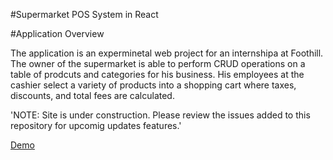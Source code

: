 #Supermarket POS System in React

#Application Overview

The application is an experminetal web project for an internshipa at Foothill. The owner of the supermarket is able to perform CRUD operations on a table of prodcuts and categories for his business. His employees at the cashier select a variety of products into a shopping cart where taxes, discounts, and total fees are calculated.

'NOTE: Site is under construction. Please review the issues added to this repository for upcomig updates features.'

[Demo](https://sumart.netlify.app/)

